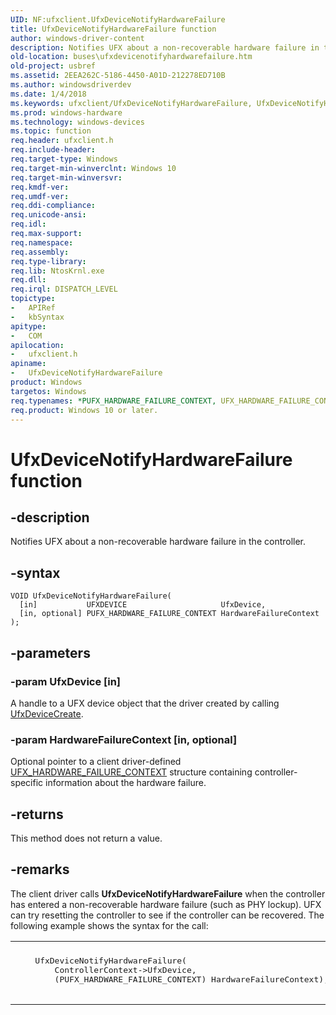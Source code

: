 ```yaml
---
UID: NF:ufxclient.UfxDeviceNotifyHardwareFailure
title: UfxDeviceNotifyHardwareFailure function
author: windows-driver-content
description: Notifies UFX about a non-recoverable hardware failure in the controller.
old-location: buses\ufxdevicenotifyhardwarefailure.htm
old-project: usbref
ms.assetid: 2EEA262C-5186-4450-A01D-212278ED710B
ms.author: windowsdriverdev
ms.date: 1/4/2018
ms.keywords: ufxclient/UfxDeviceNotifyHardwareFailure, UfxDeviceNotifyHardwareFailure, buses.ufxdevicenotifyhardwarefailure, UfxDeviceNotifyHardwareFailure method [Buses]
ms.prod: windows-hardware
ms.technology: windows-devices
ms.topic: function
req.header: ufxclient.h
req.include-header: 
req.target-type: Windows
req.target-min-winverclnt: Windows 10
req.target-min-winversvr: 
req.kmdf-ver: 
req.umdf-ver: 
req.ddi-compliance: 
req.unicode-ansi: 
req.idl: 
req.max-support: 
req.namespace: 
req.assembly: 
req.type-library: 
req.lib: NtosKrnl.exe
req.dll: 
req.irql: DISPATCH_LEVEL
topictype: 
-	APIRef
-	kbSyntax
apitype: 
-	COM
apilocation: 
-	ufxclient.h
apiname: 
-	UfxDeviceNotifyHardwareFailure
product: Windows
targetos: Windows
req.typenames: *PUFX_HARDWARE_FAILURE_CONTEXT, UFX_HARDWARE_FAILURE_CONTEXT
req.product: Windows 10 or later.
---
```


# UfxDeviceNotifyHardwareFailure function


## -description


Notifies UFX about a non-recoverable hardware failure in the controller.


## -syntax


````
VOID UfxDeviceNotifyHardwareFailure(
  [in]           UFXDEVICE                     UfxDevice,
  [in, optional] PUFX_HARDWARE_FAILURE_CONTEXT HardwareFailureContext
);
````


## -parameters




### -param UfxDevice [in]

A handle to a UFX device object that the driver created by calling <a href="..\ufxclient\nf-ufxclient-ufxdevicecreate.md">UfxDeviceCreate</a>.


### -param HardwareFailureContext [in, optional]

Optional pointer to a client driver-defined <a href="..\ufxbase\ns-ufxbase-_ufx_hardware_failure_context.md">UFX_HARDWARE_FAILURE_CONTEXT</a> structure containing controller-specific information about the hardware failure.  


## -returns


This method does not return a value.



## -remarks


The client driver calls <b>UfxDeviceNotifyHardwareFailure</b> when the controller has entered a non-recoverable hardware failure (such as PHY lockup). UFX can try resetting the controller to see if the controller can be recovered. The following example shows the syntax for the call:
<div class="code"><span codelanguage=""><table>
<tr>
<th></th>
</tr>
<tr>
<td>
<pre>    UfxDeviceNotifyHardwareFailure(
        ControllerContext-&gt;UfxDevice,
        (PUFX_HARDWARE_FAILURE_CONTEXT) HardwareFailureContext);

</pre>
</td>
</tr>
</table></span></div>

